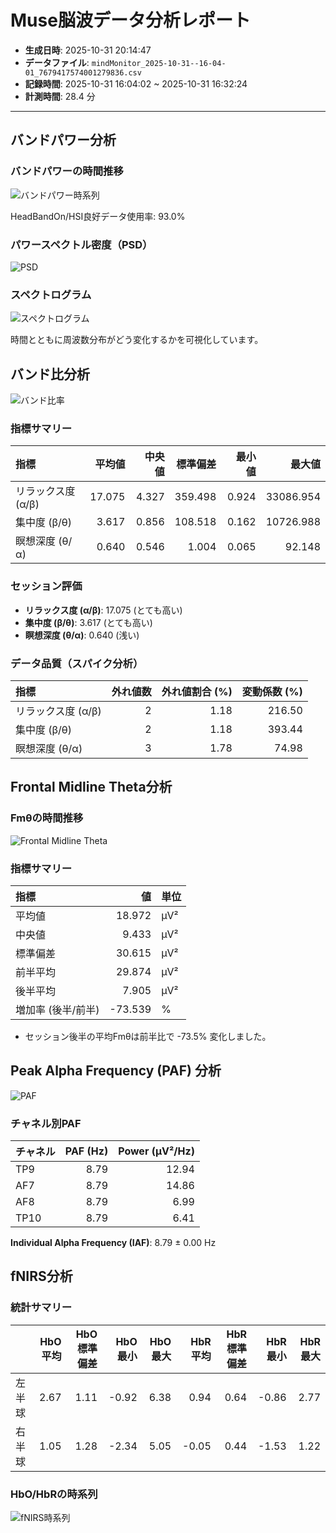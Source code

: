 # Muse脳波データ分析レポート

- **生成日時**: 2025-10-31 20:14:47
- **データファイル**: `mindMonitor_2025-10-31--16-04-01_7679417574001279836.csv`
- **記録時間**: 2025-10-31 16:04:02 ~ 2025-10-31 16:32:24
- **計測時間**: 28.4 分

---

## バンドパワー分析

### バンドパワーの時間推移

![バンドパワー時系列](img/band_power_time_series.png)

HeadBandOn/HSI良好データ使用率: 93.0%

### パワースペクトル密度（PSD）

![PSD](img/psd.png)

### スペクトログラム

![スペクトログラム](img/spectrogram.png)

時間とともに周波数分布がどう変化するかを可視化しています。

## バンド比分析

![バンド比率](img/band_ratios.png)

### 指標サマリー

| 指標               |   平均値 |   中央値 |   標準偏差 |   最小値 |    最大値 |
|:-------------------|---------:|---------:|-----------:|---------:|----------:|
| リラックス度 (α/β) |   17.075 |    4.327 |    359.498 |    0.924 | 33086.954 |
| 集中度 (β/θ)       |    3.617 |    0.856 |    108.518 |    0.162 | 10726.988 |
| 瞑想深度 (θ/α)     |    0.640 |    0.546 |      1.004 |    0.065 |    92.148 |

### セッション評価

- **リラックス度 (α/β)**: 17.075 (とても高い)
- **集中度 (β/θ)**: 3.617 (とても高い)
- **瞑想深度 (θ/α)**: 0.640 (浅い)

### データ品質（スパイク分析）

| 指標               |   外れ値数 |   外れ値割合 (%) |   変動係数 (%) |
|:-------------------|-----------:|-----------------:|---------------:|
| リラックス度 (α/β) |          2 |             1.18 |         216.50 |
| 集中度 (β/θ)       |          2 |             1.18 |         393.44 |
| 瞑想深度 (θ/α)     |          3 |             1.78 |          74.98 |

## Frontal Midline Theta分析

### Fmθの時間推移

![Frontal Midline Theta](img/frontal_midline_theta.png)

### 指標サマリー

| 指標               |      値 | 単位   |
|:-------------------|--------:|:-------|
| 平均値             |  18.972 | μV²    |
| 中央値             |   9.433 | μV²    |
| 標準偏差           |  30.615 | μV²    |
| 前半平均           |  29.874 | μV²    |
| 後半平均           |   7.905 | μV²    |
| 増加率 (後半/前半) | -73.539 | %      |

- セッション後半の平均Fmθは前半比で -73.5% 変化しました。

## Peak Alpha Frequency (PAF) 分析

![PAF](img/paf.png)

### チャネル別PAF

| チャネル   |   PAF (Hz) |   Power (μV²/Hz) |
|:-----------|-----------:|-----------------:|
| TP9        |       8.79 |            12.94 |
| AF7        |       8.79 |            14.86 |
| AF8        |       8.79 |             6.99 |
| TP10       |       8.79 |             6.41 |

**Individual Alpha Frequency (IAF)**: 8.79 ± 0.00 Hz

## fNIRS分析

### 統計サマリー

|        |   HbO平均 |   HbO標準偏差 |   HbO最小 |   HbO最大 |   HbR平均 |   HbR標準偏差 |   HbR最小 |   HbR最大 |
|:-------|----------:|--------------:|----------:|----------:|----------:|--------------:|----------:|----------:|
| 左半球 |      2.67 |          1.11 |     -0.92 |      6.38 |      0.94 |          0.64 |     -0.86 |      2.77 |
| 右半球 |      1.05 |          1.28 |     -2.34 |      5.05 |     -0.05 |          0.44 |     -1.53 |      1.22 |

### HbO/HbRの時系列

![fNIRS時系列](img/fnirs_muse_style.png)

